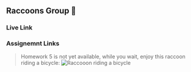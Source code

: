 ## Raccoons Group 🦝

### Live Link
<!-- [GitHub Live Link](#) -->

### Assignemnt Links
<!-- [Homework 5](#) -->
> Homework 5 is not yet available, while you wait, enjoy this raccoon riding a bicycle:
![Raccooon riding  a bicycle](https://media1.giphy.com/media/StWnlQipuBrz2/giphy.gif?cid=6c09b952eyki1xwbn2bmzhek0fn8pctroywvcla02h4liv8j&ep=v1_internal_gif_by_id&rid=giphy.gif&ct=g)
